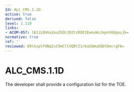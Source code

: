 ```yaml
---
Id: ALC_CMS.1.1D
active: true
derived: false
level: 1.118
links:
- ACOM-057: lB1iLB4Ga2euZGOLtD2tzROE1EwmvWsJopnV6QqasJk=
normative: true
ref: ''
reviewed: 89tkzplPdNqIvC9mClCVQRtI1r6uGbWu69DtDmcrgFA=
---
```


# ALC_CMS.1.1D

The developer shall provide a configuration list for the TOE.